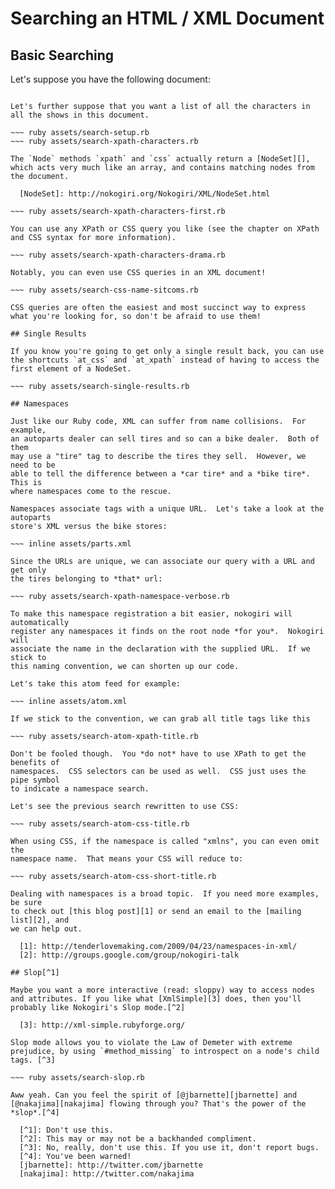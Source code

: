 # Searching an HTML / XML Document

## Basic Searching

Let's suppose you have the following document:

~~~ inline assets/shows.xml

Let's further suppose that you want a list of all the characters in
all the shows in this document.

~~~ ruby assets/search-setup.rb
~~~ ruby assets/search-xpath-characters.rb

The `Node` methods `xpath` and `css` actually return a [NodeSet][],
which acts very much like an array, and contains matching nodes from
the document.

  [NodeSet]: http://nokogiri.org/Nokogiri/XML/NodeSet.html

~~~ ruby assets/search-xpath-characters-first.rb

You can use any XPath or CSS query you like (see the chapter on XPath
and CSS syntax for more information).

~~~ ruby assets/search-xpath-characters-drama.rb

Notably, you can even use CSS queries in an XML document!

~~~ ruby assets/search-css-name-sitcoms.rb

CSS queries are often the easiest and most succinct way to express
what you're looking for, so don't be afraid to use them!

## Single Results

If you know you're going to get only a single result back, you can use
the shortcuts `at_css` and `at_xpath` instead of having to access the
first element of a NodeSet.

~~~ ruby assets/search-single-results.rb

## Namespaces

Just like our Ruby code, XML can suffer from name collisions.  For example,
an autoparts dealer can sell tires and so can a bike dealer.  Both of them
may use a "tire" tag to describe the tires they sell.  However, we need to be
able to tell the difference between a *car tire* and a *bike tire*.  This is
where namespaces come to the rescue.

Namespaces associate tags with a unique URL.  Let's take a look at the autoparts
store's XML versus the bike stores:

~~~ inline assets/parts.xml

Since the URLs are unique, we can associate our query with a URL and get only
the tires belonging to *that* url:

~~~ ruby assets/search-xpath-namespace-verbose.rb

To make this namespace registration a bit easier, nokogiri will automatically
register any namespaces it finds on the root node *for you*.  Nokogiri will
associate the name in the declaration with the supplied URL.  If we stick to
this naming convention, we can shorten up our code.

Let's take this atom feed for example:

~~~ inline assets/atom.xml

If we stick to the convention, we can grab all title tags like this

~~~ ruby assets/search-atom-xpath-title.rb

Don't be fooled though.  You *do not* have to use XPath to get the benefits of
namespaces.  CSS selectors can be used as well.  CSS just uses the pipe symbol
to indicate a namespace search.

Let's see the previous search rewritten to use CSS:

~~~ ruby assets/search-atom-css-title.rb

When using CSS, if the namespace is called "xmlns", you can even omit the
namespace name.  That means your CSS will reduce to:

~~~ ruby assets/search-atom-css-short-title.rb

Dealing with namespaces is a broad topic.  If you need more examples, be sure
to check out [this blog post][1] or send an email to the [mailing list][2], and
we can help out.

  [1]: http://tenderlovemaking.com/2009/04/23/namespaces-in-xml/
  [2]: http://groups.google.com/group/nokogiri-talk

## Slop[^1]

Maybe you want a more interactive (read: sloppy) way to access nodes
and attributes. If you like what [XmlSimple][3] does, then you'll
probably like Nokogiri's Slop mode.[^2]

  [3]: http://xml-simple.rubyforge.org/

Slop mode allows you to violate the Law of Demeter with extreme
prejudice, by using `#method_missing` to introspect on a node's child tags. [^3]

~~~ ruby assets/search-slop.rb

Aww yeah. Can you feel the spirit of [@jbarnette][jbarnette] and
[@nakajima][nakajima] flowing through you? That's the power of the
*slop*.[^4]

  [^1]: Don't use this.
  [^2]: This may or may not be a backhanded compliment.
  [^3]: No, really, don't use this. If you use it, don't report bugs.
  [^4]: You've been warned!
  [jbarnette]: http://twitter.com/jbarnette
  [nakajima]: http://twitter.com/nakajima
